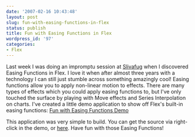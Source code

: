 ```yaml
---
date: '2007-02-16 10:43:48'
layout: post
slug: fun-with-easing-functions-in-flex
status: publish
title: Fun with Easing Functions in Flex
wordpress_id: '97'
categories:
- Flex
---
```


Last week I was doing an impromptu session at [Slivafug](http://www.silvafug.org/) when I discovered Easing Functions in Flex.  I love it when after almost three years with a technology I can still just stumble across something amazingly cool!  Easing functions allow you to apply non-linear motion to effects.  There are many types of effects which you could apply easing functions to, but I've only touched the surface by playing with Move effects and Series Interpolation on charts.  I've created a little demo application to show off Flex's built-in easing functions:
[Fun with Easing Functions Demo](/easingFunctionFun/easingFunctionFun.html)

This application was very simple to build.  You can get the source via right-click in the demo, or [here](http://www.jamesward.org/easingFunctionFun/srcview/index.html).  Have fun with those Easing Functions!

